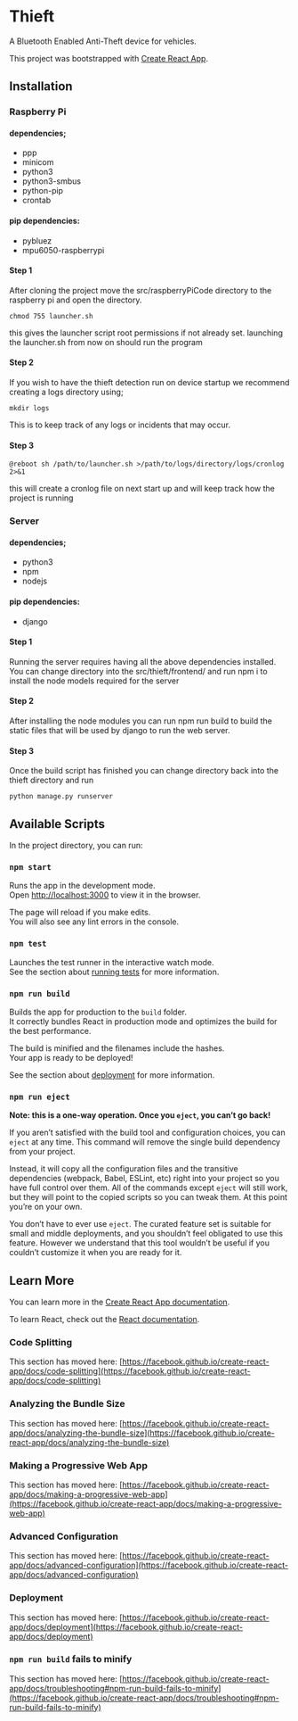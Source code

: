 # Thieft

A Bluetooth Enabled Anti-Theft device for vehicles.




This project was bootstrapped with [Create React App](https://github.com/facebook/create-react-app).

## Installation
### Raspberry Pi
#### dependencies;
- ppp
- minicom
- python3
- python3-smbus
- python-pip
- crontab
#### pip dependencies:
- pybluez
- mpu6050-raspberrypi

#### Step 1
After cloning the project move the src/raspberryPiCode directory to the raspberry pi
and open the directory.

```
chmod 755 launcher.sh
```
this gives the launcher script root permissions if not already set. launching the launcher.sh from now on should run the program
#### Step 2
If you wish to have the thieft detection run on device startup we recommend creating a logs directory using;
```
mkdir logs
```
This is to keep track of any logs or incidents that may occur.
#### Step 3
```
@reboot sh /path/to/launcher.sh >/path/to/logs/directory/logs/cronlog 2>&1
```
this will create a cronlog file on next start up and will keep track how the project is running

### Server
#### dependencies;
- python3
- npm
- nodejs
#### pip dependencies:
- django

#### Step 1
Running the server requires having all the above dependencies installed. 
You can change directory into the src/thieft/frontend/ and run npm i to install the node models required for the server
#### Step 2 
After installing the node modules you can run npm run build to build the static files that will be used by django to run the web server.
#### Step 3
Once the build script has finished you can change directory back into the thieft directory and run 
```
python manage.py runserver
```
## Available Scripts

In the project directory, you can run:

### `npm start`

Runs the app in the development mode.\
Open [http://localhost:3000](http://localhost:3000) to view it in the browser.

The page will reload if you make edits.\
You will also see any lint errors in the console.

### `npm test`

Launches the test runner in the interactive watch mode.\
See the section about [running tests](https://facebook.github.io/create-react-app/docs/running-tests) for more information.

### `npm run build`

Builds the app for production to the `build` folder.\
It correctly bundles React in production mode and optimizes the build for the best performance.

The build is minified and the filenames include the hashes.\
Your app is ready to be deployed!

See the section about [deployment](https://facebook.github.io/create-react-app/docs/deployment) for more information.

### `npm run eject`

**Note: this is a one-way operation. Once you `eject`, you can’t go back!**

If you aren’t satisfied with the build tool and configuration choices, you can `eject` at any time. This command will remove the single build dependency from your project.

Instead, it will copy all the configuration files and the transitive dependencies (webpack, Babel, ESLint, etc) right into your project so you have full control over them. All of the commands except `eject` will still work, but they will point to the copied scripts so you can tweak them. At this point you’re on your own.

You don’t have to ever use `eject`. The curated feature set is suitable for small and middle deployments, and you shouldn’t feel obligated to use this feature. However we understand that this tool wouldn’t be useful if you couldn’t customize it when you are ready for it.

## Learn More

You can learn more in the [Create React App documentation](https://facebook.github.io/create-react-app/docs/getting-started).

To learn React, check out the [React documentation](https://reactjs.org/).

### Code Splitting

This section has moved here: [https://facebook.github.io/create-react-app/docs/code-splitting](https://facebook.github.io/create-react-app/docs/code-splitting)

### Analyzing the Bundle Size

This section has moved here: [https://facebook.github.io/create-react-app/docs/analyzing-the-bundle-size](https://facebook.github.io/create-react-app/docs/analyzing-the-bundle-size)

### Making a Progressive Web App

This section has moved here: [https://facebook.github.io/create-react-app/docs/making-a-progressive-web-app](https://facebook.github.io/create-react-app/docs/making-a-progressive-web-app)

### Advanced Configuration

This section has moved here: [https://facebook.github.io/create-react-app/docs/advanced-configuration](https://facebook.github.io/create-react-app/docs/advanced-configuration)

### Deployment

This section has moved here: [https://facebook.github.io/create-react-app/docs/deployment](https://facebook.github.io/create-react-app/docs/deployment)

### `npm run build` fails to minify

This section has moved here: [https://facebook.github.io/create-react-app/docs/troubleshooting#npm-run-build-fails-to-minify](https://facebook.github.io/create-react-app/docs/troubleshooting#npm-run-build-fails-to-minify)
